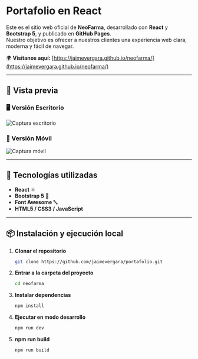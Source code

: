 # Portafolio en React

Este es el sitio web oficial de **NeoFarma**, desarrollado con **React** y **Bootstrap 5**, y publicado en **GitHub Pages**.  
Nuestro objetivo es ofrecer a nuestros clientes una experiencia web clara, moderna y fácil de navegar.

🌍 **Visítanos aquí:** [https://jaimevergara.github.io/neofarma/](https://jaimevergara.github.io/neofarma/)

---

## 📸 Vista previa

### 🖥 Versión Escritorio
![Captura escritorio](./screenshots/desktop-preview.png)

### 📱 Versión Móvil
![Captura móvil](./screenshots/mobile-preview.png)

---

## 🚀 Tecnologías utilizadas
- **React** ⚛️
- **Bootstrap 5** 🎨
- **Font Awesome** 🔤
- **HTML5 / CSS3 / JavaScript**

---

## 📦 Instalación y ejecución local

1. **Clonar el repositorio**
   ```bash
   git clone https://github.com/jaimevergara/portafolio.git

2. **Entrar a la carpeta del proyecto**
   ```bash
   cd neofarma

3. **Instalar dependencias**
   ```bash
   npm install

4. **Ejecutar en modo desarrollo**
   ```bash
   npm run dev

5. **npm run build**
   ```bash
   npm run build


